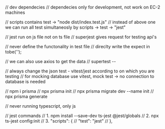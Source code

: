// dev dependecies 
// dependecies only for development, not work on EC-2 machines

// scripts contains test -> "node dist/index.test.js"
// instead of above one we can run all test simultaneosly by scripts -> test -> "jest"

// jest run on js file not on ts file
// superjest gives request for testing api's

// never define the functonality in test file
// direclty write the expect in tobe('');

// we can also use axios to get the data
// supertest -- 

// always change the json test - vitest/jest according to on which you are testing
// for mocking database use vitest, mock test -> no connection to database is needed

// npm i prisma
// npx prisma init
// npx prisma migrate dev --name init
// npx prisma generate

// never running typescript, only js


// jest commands
// 1. npm install --save-dev ts-jest  @jest/globals
// 2. npx ts-jest config:init
// 3. "scripts": {
//      "test": "jest"
//    }, 